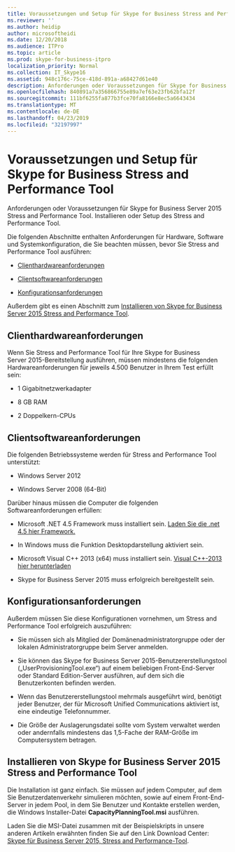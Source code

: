 ```yaml
---
title: Voraussetzungen und Setup für Skype for Business Stress and Performance Tool
ms.reviewer: ''
ms.author: heidip
author: microsoftheidi
ms.date: 12/20/2018
ms.audience: ITPro
ms.topic: article
ms.prod: skype-for-business-itpro
localization_priority: Normal
ms.collection: IT_Skype16
ms.assetid: 948c176c-75ce-418d-891a-a68427d61e40
description: Anforderungen oder Voraussetzungen für Skype for Business Server 2015 Stress and Performance Tool. Installieren oder Setup des Stress and Performance Tool.
ms.openlocfilehash: 840891a7a356866755e89a7ef63e23fb62bfa12f
ms.sourcegitcommit: 111bf6255fa877b3fce70fa8166e8ec5a6643434
ms.translationtype: MT
ms.contentlocale: de-DE
ms.lasthandoff: 04/23/2019
ms.locfileid: "32197997"
---
```

# <a name="prerequisites-and-setup-for-the-skype-for-busines-stress-and-performance-tool"></a>Voraussetzungen und Setup für Skype for Business Stress and Performance Tool
 
Anforderungen oder Voraussetzungen für Skype for Business Server 2015 Stress and Performance Tool. Installieren oder Setup des Stress and Performance Tool.
  
Die folgenden Abschnitte enthalten Anforderungen für Hardware, Software und Systemkonfiguration, die Sie beachten müssen, bevor Sie Stress and Performance Tool ausführen:
  
- [Clienthardwareanforderungen](prerequisites-and-setup.md#ClientHardwareReqs)
    
- [Clientsoftwareanforderungen](prerequisites-and-setup.md#ClientSoftwareReqs)
    
- [Konfigurationsanforderungen](prerequisites-and-setup.md#ConfigReqs)
    
Außerdem gibt es einen Abschnitt zum [Installieren von Skype for Business Server 2015 Stress and Performance Tool](prerequisites-and-setup.md#Installing).
  
## <a name="client-hardware-requirements"></a>Clienthardwareanforderungen
<a name="ClientHardwareReqs"> </a>

Wenn Sie Stress and Performance Tool für Ihre Skype for Business Server 2015-Bereitstellung ausführen, müssen mindestens die folgenden Hardwareanforderungen für jeweils 4.500 Benutzer in Ihrem Test erfüllt sein:
  
- 1 Gigabitnetzwerkadapter
    
- 8 GB RAM
    
- 2 Doppelkern-CPUs
    
## <a name="client-software-requirements"></a>Clientsoftwareanforderungen
<a name="ClientSoftwareReqs"> </a>

Die folgenden Betriebssysteme werden für Stress and Performance Tool unterstützt:
  
- Windows Server 2012
    
- Windows Server 2008 (64-Bit)
    
Darüber hinaus müssen die Computer die folgenden Softwareanforderungen erfüllen:
  
- Microsoft .NET 4.5 Framework muss installiert sein. [Laden Sie die .net 4.5 hier Framework.](https://www.microsoft.com/en-us/download/details.aspx?id=30653)
    
- In Windows muss die Funktion Desktopdarstellung aktiviert sein.
    
- Microsoft Visual C++ 2013 (x64) muss installiert sein. [Visual C++-2013 hier herunterladen](https://www.microsoft.com/en-us/download/details.aspx?id=40784)
    
- Skype for Business Server 2015 muss erfolgreich bereitgestellt sein.
    
## <a name="configuration-requirements"></a>Konfigurationsanforderungen
<a name="ConfigReqs"> </a>

Außerdem müssen Sie diese Konfigurationen vornehmen, um Stress and Performance Tool erfolgreich auszuführen:
  
- Sie müssen sich als Mitglied der Domänenadministratorgruppe oder der lokalen Administratorgruppe beim Server anmelden.
    
- Sie können das Skype for Business Server 2015-Benutzererstellungstool („UserProvisioningTool.exe“) auf einem beliebigen Front-End-Server oder Standard Edition-Server ausführen, auf dem sich die Benutzerkonten befinden werden.
    
- Wenn das Benutzererstellungstool mehrmals ausgeführt wird, benötigt jeder Benutzer, der für Microsoft Unified Communications aktiviert ist, eine eindeutige Telefonnummer.
    
- Die Größe der Auslagerungsdatei sollte vom System verwaltet werden oder andernfalls mindestens das 1,5-Fache der RAM-Größe im Computersystem betragen.
    
## <a name="installing-the-skype-for-business-server-2015-stress-and-performance-tool"></a>Installieren von Skype for Business Server 2015 Stress and Performance Tool
<a name="Installing"> </a>

Die Installation ist ganz einfach. Sie müssen auf jedem Computer, auf dem Sie Benutzerdatenverkehr simulieren möchten, sowie auf einem Front-End-Server in jedem Pool, in dem Sie Benutzer und Kontakte erstellen werden, die Windows Installer-Datei **CapacityPlanningTool.msi** ausführen.
  
Laden Sie die MSI-Datei zusammen mit der Beispielskripts in unsere anderen Artikeln erwähnten finden Sie auf den Link Download Center: [Skype für Business Server 2015, Stress and Performance-Tool](https://www.microsoft.com/download/details.aspx?id=50367).
  

